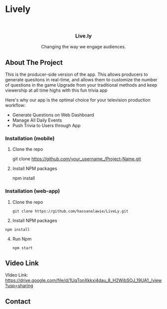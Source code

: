 # Lively

<br />
<p align="center">
  <a href="https://github.com/othneildrew/Best-README-Template%22%3E
    <img src="assets/logo.png" alt="Logo" width="80" height="80">
  </a>

  <h3 align="center">Live.ly</h3>

  <p align="center">
    Changing the way we engage audiences.
</p>

## About The Project
This is the producer-side version of the app. 
This allows producers to generate quesitons in real-time, and allows them to customize the number of questions in the game
Upgrade from your traditional methods and keep viewership at all time highs with this fun trivia app

Here's why our app is the optimal choice for your television production workflow:
* Generate Questions on Web Dashboard
* Manage All Daily Events 
* Push Trivia to Users through App

### Installation (mobile)

1. Clone the repo
   
   git clone https://github.com/your_username_/Project-Name.git
   

3. Install NPM packages
   
   npm install
   



### Installation (web-app)

1. Clone the repo
   
   ```git clone https://github.com/hassanalawie/LiveLy.git```
   

3. Install NPM packages
   
  ```
  npm install
  ```
   

4. Run Npm 
   
   ```npm start```
   


## Video Link

VIdeo Link: https://drive.google.com/file/d/1UqTonXkkxi4dau_8_H2WibSOJ_19UA1_/view?usp=sharing


## Contact
